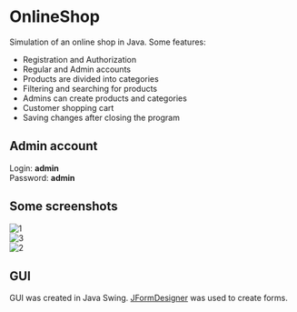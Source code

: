 # OnlineShop
Simulation of an online shop in Java. Some features:
- Registration and Authorization
- Regular and Admin accounts
- Products are divided into categories
- Filtering and searching for products
- Admins can create products and categories
- Customer shopping cart
- Saving changes after closing the program

Admin account
---
Login: **admin**<br>
Password: **admin**

Some screenshots
---
![1](https://github.com/user-attachments/assets/752adf32-6c14-4cd0-b81a-82cdafa2aa18)<br>
![3](https://github.com/user-attachments/assets/0e5f9a30-0193-46ce-a0be-2a5724aa6cb2)<br>
![2](https://github.com/user-attachments/assets/e0169872-f9cd-4299-bc61-177186187aeb)

GUI
---
GUI was created in Java Swing. [JFormDesigner](https://www.formdev.com) was used to create forms.